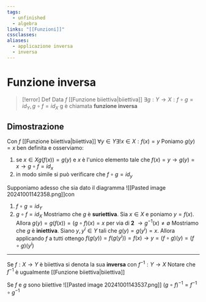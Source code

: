 ```yaml
---
tags:
  - unfinished
  - algebra
links: "[[Funzioni]]"
cssclasses: 
aliases:
  - applicazione inversa
  - inversa
---
```

# Funzione inversa
>[!error] Def
> Data $f$ [[Funzione biiettiva|biiettiva]] $\exists g:Y \longrightarrow X: f \circ g = id_Y, g \circ f = id_X$
> g è chiamata **funzione inversa**
## Dimostrazione
Con $f$ [[Funzione biiettiva|biiettiva]] $\forall y \in Y \exists ! x \in X : f(x)=y$
Poniamo $g(y)=x$ ben definita e osserviamo:
1) se $x\in X g(f(x))=g(y)$ e $x$ è l'unico elemento tale che $f(x)=y \longrightarrow g(y)=x \rightarrow g \circ f = id_x$
2) in modo simile si può verificare che $f \circ g = id_y$

Supponiamo adesso che sia dato il diagramma ![[Pasted image 20241001142358.png]]con 
1) $f\circ g = id_Y$ 
2) $g \circ f = id_X$
Mostriamo che $g$ è **suriettiva**. Sia $x \in X$ e poniamo $y = f(x)$. Allora $g(y)=g(f(x))=(g\circ f)(x) = x$ per via di **2** $\longrightarrow g^{-1}(x)\neq \emptyset$ 
Mostriamo che $g$ è **iniettiva**. Siano $y, y^i \in Y$ tali che $g(y)=g(y^i)=x$. Allora applicando $f$ a tutti ottengo $f(g(y))=f(g(y^i))=f(x) \longrightarrow y=(f\circ g)(y)=(f\circ g)(y^i)$

---
Se $f:X\rightarrow Y$ è biiettiva si denota la sua **inversa** con $f^{-1}:Y\rightarrow X$
Notare che $f^{-1}$ è ugualmente [[Funzione biiettiva|biiettiva]]

Se $f$ e $g$ sono biiettive
![[Pasted image 20241001143537.png]]
$(g \circ f)^{-1} = f^{-1}\circ g^{-1}$
